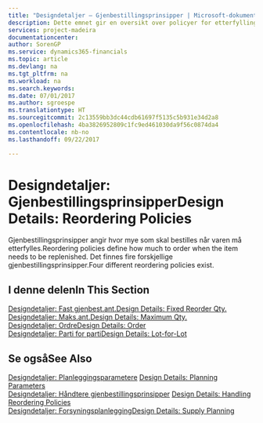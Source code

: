 ```yaml
---
title: "Designdetaljer – Gjenbestillingsprinsipper | Microsoft-dokumentasjon"
description: Dette emnet gir en oversikt over policyer for etterfylling av varen.
services: project-madeira
documentationcenter: 
author: SorenGP
ms.service: dynamics365-financials
ms.topic: article
ms.devlang: na
ms.tgt_pltfrm: na
ms.workload: na
ms.search.keywords: 
ms.date: 07/01/2017
ms.author: sgroespe
ms.translationtype: HT
ms.sourcegitcommit: 2c13559bb3dc44cdb61697f5135c5b931e34d2a8
ms.openlocfilehash: 4ba3826952809c1fc9ed461030da9f56c0874da4
ms.contentlocale: nb-no
ms.lasthandoff: 09/22/2017

---
```

# <a name="design-details-reordering-policies"></a><span data-ttu-id="b9db2-103">Designdetaljer: Gjenbestillingsprinsipper</span><span class="sxs-lookup"><span data-stu-id="b9db2-103">Design Details: Reordering Policies</span></span>
<span data-ttu-id="b9db2-104">Gjenbestillingsprinsipper angir hvor mye som skal bestilles når varen må etterfylles.</span><span class="sxs-lookup"><span data-stu-id="b9db2-104">Reordering policies define how much to order when the item needs to be replenished.</span></span> <span data-ttu-id="b9db2-105">Det finnes fire forskjellige gjenbestillingsprinsipper.</span><span class="sxs-lookup"><span data-stu-id="b9db2-105">Four different reordering policies exist.</span></span>  

## <a name="in-this-section"></a><span data-ttu-id="b9db2-106">I denne delen</span><span class="sxs-lookup"><span data-stu-id="b9db2-106">In This Section</span></span>  
[<span data-ttu-id="b9db2-107">Designdetaljer: Fast gjenbest.ant.</span><span class="sxs-lookup"><span data-stu-id="b9db2-107">Design Details: Fixed Reorder Qty.</span></span>](design-details-fixed-reorder-qty.md)  
[<span data-ttu-id="b9db2-108">Designdetaljer: Maks.ant.</span><span class="sxs-lookup"><span data-stu-id="b9db2-108">Design Details: Maximum Qty.</span></span>](design-details-maximum-qty.md)  
[<span data-ttu-id="b9db2-109">Designdetaljer: Ordre</span><span class="sxs-lookup"><span data-stu-id="b9db2-109">Design Details: Order</span></span>](design-details-order.md)  
[<span data-ttu-id="b9db2-110">Designdetaljer: Parti for parti</span><span class="sxs-lookup"><span data-stu-id="b9db2-110">Design Details: Lot-for-Lot</span></span>](design-details-lot-for-lot.md)  

## <a name="see-also"></a><span data-ttu-id="b9db2-111">Se også</span><span class="sxs-lookup"><span data-stu-id="b9db2-111">See Also</span></span>  
<span data-ttu-id="b9db2-112">[Designdetaljer: Planleggingsparametere](design-details-planning-parameters.md) </span><span class="sxs-lookup"><span data-stu-id="b9db2-112">[Design Details: Planning Parameters](design-details-planning-parameters.md) </span></span>  
<span data-ttu-id="b9db2-113">[Designdetaljer: Håndtere gjenbestillingsprinsipper](design-details-handling-reordering-policies.md) </span><span class="sxs-lookup"><span data-stu-id="b9db2-113">[Design Details: Handling Reordering Policies](design-details-handling-reordering-policies.md) </span></span>  
[<span data-ttu-id="b9db2-114">Designdetaljer: Forsyningsplanlegging</span><span class="sxs-lookup"><span data-stu-id="b9db2-114">Design Details: Supply Planning</span></span>](design-details-supply-planning.md)

